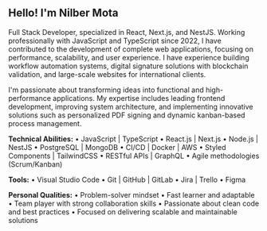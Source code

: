 ## Hello! I'm Nilber Mota

Full Stack Developer, specialized in React, Next.js, and NestJS.
Working professionally with JavaScript and TypeScript since 2022, I have contributed to the development of complete web applications, focusing on performance, scalability, and user experience. I have experience building workflow automation systems, digital signature solutions with blockchain validation, and large-scale websites for international clients.

I'm passionate about transforming ideas into functional and high-performance applications. My expertise includes leading frontend development, improving system architecture, and implementing innovative solutions such as personalized PDF signing and dynamic kanban-based process management.

**Technical Abilities:**
• JavaScript | TypeScript
• React.js | Next.js
• Node.js | NestJS
• PostgreSQL | MongoDB
• CI/CD | Docker | AWS
• Styled Components | TailwindCSS
• RESTful APIs | GraphQL
• Agile methodologies (Scrum/Kanban)

**Tools:**
• Visual Studio Code
• Git | GitHub | GitLab
• Jira | Trello
• Figma

**Personal Qualities:**
• Problem-solver mindset
• Fast learner and adaptable
• Team player with strong collaboration skills
• Passionate about clean code and best practices
• Focused on delivering scalable and maintainable solutions

